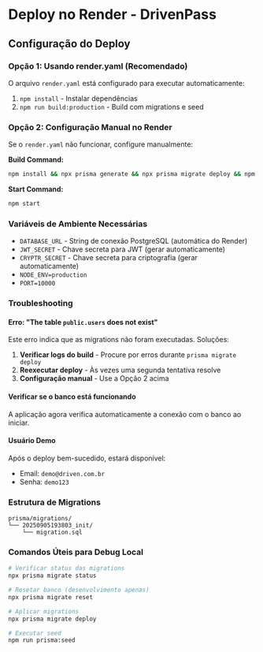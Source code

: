 # Deploy no Render - DrivenPass

## Configuração do Deploy

### Opção 1: Usando render.yaml (Recomendado)
O arquivo `render.yaml` está configurado para executar automaticamente:
1. `npm install` - Instalar dependências
2. `npm run build:production` - Build com migrations e seed

### Opção 2: Configuração Manual no Render
Se o `render.yaml` não funcionar, configure manualmente:

**Build Command:**
```bash
npm install && npx prisma generate && npx prisma migrate deploy && npm run prisma:seed && npm run build
```

**Start Command:**
```bash
npm start
```

### Variáveis de Ambiente Necessárias
- `DATABASE_URL` - String de conexão PostgreSQL (automática do Render)
- `JWT_SECRET` - Chave secreta para JWT (gerar automaticamente)
- `CRYPTR_SECRET` - Chave secreta para criptografia (gerar automaticamente)
- `NODE_ENV=production`
- `PORT=10000`

### Troubleshooting

#### Erro: "The table `public.users` does not exist"
Este erro indica que as migrations não foram executadas. Soluções:

1. **Verificar logs do build** - Procure por erros durante `prisma migrate deploy`
2. **Reexecutar deploy** - Às vezes uma segunda tentativa resolve
3. **Configuração manual** - Use a Opção 2 acima

#### Verificar se o banco está funcionando
A aplicação agora verifica automaticamente a conexão com o banco ao iniciar.

#### Usuário Demo
Após o deploy bem-sucedido, estará disponível:
- Email: `demo@driven.com.br`
- Senha: `demo123`

### Estrutura de Migrations
```
prisma/migrations/
└── 20250905193803_init/
    └── migration.sql
```

### Comandos Úteis para Debug Local
```bash
# Verificar status das migrations
npx prisma migrate status

# Resetar banco (desenvolvimento apenas)
npx prisma migrate reset

# Aplicar migrations
npx prisma migrate deploy

# Executar seed
npm run prisma:seed
```
